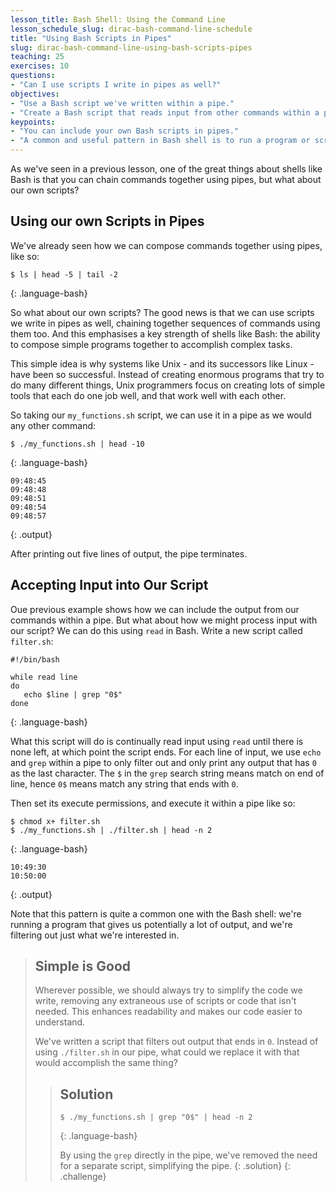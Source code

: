```yaml
---
lesson_title: Bash Shell: Using the Command Line
lesson_schedule_slug: dirac-bash-command-line-schedule
title: "Using Bash Scripts in Pipes"
slug: dirac-bash-command-line-using-bash-scripts-pipes
teaching: 25 
exercises: 10
questions:
- "Can I use scripts I write in pipes as well?"
objectives:
- "Use a Bash script we've written within a pipe."
- "Create a Bash script that reads input from other commands within a pipe."
keypoints:
- "You can include your own Bash scripts in pipes."
- "A common and useful pattern in Bash shell is to run a program or script that generates potentially a lot of output, then use pipes to filter out what you're really after."
---
```


As we've seen in a previous lesson, one of the great things about shells like Bash is that you can chain commands together using pipes, but what about our own scripts?


## Using our own Scripts in Pipes

We've already seen how we can compose commands together using pipes, like so:

~~~
$ ls | head -5 | tail -2
~~~
{: .language-bash}

So what about our own scripts? The good news is that we can use scripts we write in pipes as well, chaining together sequences of commands using them too. And this emphasises a key strength of shells like Bash: the ability to compose simple programs together to accomplish complex tasks.

This simple idea is why systems like Unix - and its successors like Linux - have been so successful. Instead of creating enormous programs that try to do many different things, Unix programmers focus on creating lots of simple tools that each do one job well, and that work well with each other.

So taking our `my_functions.sh` script, we can use it in a pipe as we would any other command:

~~~
$ ./my_functions.sh | head -10
~~~
{: .language-bash}

~~~
09:48:45
09:48:48
09:48:51
09:48:54
09:48:57
~~~
{: .output}

After printing out five lines of output, the pipe terminates.

## Accepting Input into Our Script

Oue previous example shows how we can include the output from our commands within a pipe. But what about how we might process input with our script? We can do this using `read` in Bash. Write a new script called `filter.sh`:

~~~
#!/bin/bash

while read line
do
   echo $line | grep "0$"
done
~~~
{: .language-bash}

What this script will do is continually read input using `read` until there is none left, at which point the script ends. For each line of input, we use `echo` and `grep` within a pipe to only filter out and only print any output that has `0` as the last character. The `$` in the `grep` search string means match on end of line, hence `0$` means match any string that ends with `0`.

Then set its execute permissions, and execute it within a pipe like so:

~~~
$ chmod x+ filter.sh
$ ./my_functions.sh | ./filter.sh | head -n 2
~~~
{: .language-bash}

~~~
10:49:30
10:50:00
~~~
{: .output}

Note that this pattern is quite a common one with the Bash shell: we're running a program that gives us potentially a lot of output, and we're filtering out just what we're interested in.

> ## Simple is Good
> 
> Wherever possible, we should always try to simplify the code we write, removing any extraneous use of scripts or code that isn't needed. This enhances readability and makes our code easier to understand.
> 
> We've written a script that filters out output that ends in `0`. Instead of using `./filter.sh` in our pipe, what could we replace it with that would accomplish the same thing?
> 
> > ## Solution
> > 
> > ~~~
> > $ ./my_functions.sh | grep "0$" | head -n 2
> > ~~~
> > {: .language-bash}
> > 
> > By using the `grep` directly in the pipe, we've removed the need for a separate script, simplifying the pipe.
> {: .solution}
{: .challenge}

